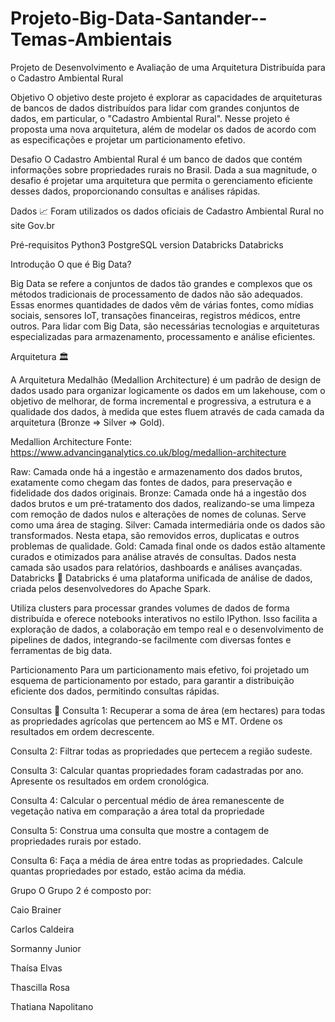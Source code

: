 # Projeto-Big-Data-Santander--Temas-Ambientais

Projeto de Desenvolvimento e Avaliação de uma Arquitetura Distribuída para o Cadastro Ambiental Rural

Objetivo
O objetivo deste projeto é explorar as capacidades de arquiteturas de bancos de dados distribuídos para lidar com grandes conjuntos de dados, em particular, o "Cadastro Ambiental Rural". Nesse projeto é proposta uma nova arquitetura, além de modelar os dados de acordo com as especificações e projetar um particionamento efetivo.

Desafio
O Cadastro Ambiental Rural é um banco de dados que contém informações sobre propriedades rurais no Brasil. Dada a sua magnitude, o desafio é projetar uma arquitetura que permita o gerenciamento eficiente desses dados, proporcionando consultas e análises rápidas.

Dados 📈
Foram utilizados os dados oficiais de Cadastro Ambiental Rural no site Gov.br

Pré-requisitos
Python3
PostgreSQL version
Databricks
Databricks

Introdução
O que é Big Data?

Big Data se refere a conjuntos de dados tão grandes e complexos que os métodos tradicionais de processamento de dados não são adequados. Essas enormes quantidades de dados vêm de várias fontes, como mídias sociais, sensores IoT, transações financeiras, registros médicos, entre outros. Para lidar com Big Data, são necessárias tecnologias e arquiteturas especializadas para armazenamento, processamento e análise eficientes.

Arquitetura 🏛️

A Arquitetura Medalhão (Medallion Architecture) é um padrão de design de dados usado para organizar logicamente os dados em um lakehouse, com o objetivo de melhorar, de forma incremental e progressiva, a estrutura e a qualidade dos dados, à medida que estes fluem através de cada camada da arquitetura (Bronze ⇒ Silver ⇒ Gold).

Medallion Architecture Fonte: https://www.advancinganalytics.co.uk/blog/medallion-architecture

Raw: Camada onde há a ingestão e armazenamento dos dados brutos, exatamente como chegam das fontes de dados, para preservação e fidelidade dos dados originais.
Bronze: Camada onde há a ingestão dos dados brutos e um pré-tratamento dos dados, realizando-se uma limpeza com remoção de dados nulos e alterações de nomes de colunas. Serve como uma área de staging.
Silver: Camada intermediária onde os dados são transformados. Nesta etapa, são removidos erros, duplicatas e outros problemas de qualidade.
Gold: Camada final onde os dados estão altamente curados e otimizados para análise através de consultas. Dados nesta camada são usados para relatórios, dashboards e análises avançadas.
Databricks 🎲
Databricks é uma plataforma unificada de análise de dados, criada pelos desenvolvedores do Apache Spark.

Utiliza clusters para processar grandes volumes de dados de forma distribuída e oferece notebooks interativos no estilo IPython. Isso facilita a exploração de dados, a colaboração em tempo real e o desenvolvimento de pipelines de dados, integrando-se facilmente com diversas fontes e ferramentas de big data.

Particionamento
Para um particionamento mais efetivo, foi projetado um esquema de particionamento por estado, para garantir a distribuição eficiente dos dados, permitindo consultas rápidas.

Consultas 🔎
Consulta 1:
Recuperar a soma de área (em hectares) para todas as propriedades agrícolas que pertencem ao MS e MT. Ordene os resultados em ordem decrescente.

Consulta 2:
Filtrar todas as propriedades que pertecem a região sudeste.

Consulta 3:
Calcular quantas propriedades foram cadastradas por ano. Apresente os resultados em ordem cronológica.

Consulta 4:
Calcular o percentual médio de área remanescente de vegetação nativa em comparação a área total da propriedade

Consulta 5:
Construa uma consulta que mostre a contagem de propriedades rurais por estado.

Consulta 6:
Faça a média de área entre todas as propriedades. Calcule quantas propriedades por estado, estão acima da média.

Grupo
O Grupo 2 é composto por:

Caio Brainer

Carlos Caldeira

Sormanny Junior

Thaísa Elvas

Thascilla Rosa

Thatiana Napolitano
